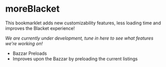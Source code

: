# moreBlacket
This bookmarklet adds new customizability features, less loading time and improves the Blacket experience!

*We are currently under development, tune in here to see what features we're working on!*

- Bazzar Preloads
 - Improves upon the Bazzar by preloading the current listings
